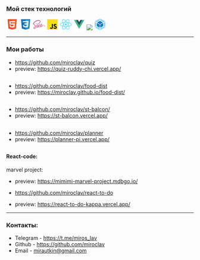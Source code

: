 ### Мой стек технологий  
![](html.png)  ![](css.png)  ![](sass.png)  ![](js.png) ![](react.png) ![](vue.png)   ![](https://logospng.org/download/vite-js/vite-js-256-logo.png)  ![](webpack.png)

---

### Мои работы 

*  https://github.com/miroclav/quiz
*  preview: https://quiz-ruddy-chi.vercel.app/
##
*  https://github.com/miroclav/food-dist  
*  preview: https://miroclav.github.io/food-dist/
##
* https://github.com/miroclav/st-balcon/
* preview: https://st-balcon.vercel.app/
##
*  https://github.com/miroclav/planner
*  preview: https://planner-pi.vercel.app/
##
#### React-code:
marvel project:
*  preview: https://mimimi-marvel-project.mdbgo.io/

*  https://github.com/miroclav/react-to-do
*  preview: https://react-to-do-kappa.vercel.app/


---
### Контакты:

* Telegram - https://t.me/miros_lav
* Github - https://github.com/miroclav
* Email - mirautkin@gmail.com


